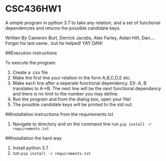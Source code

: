 # CSC436HW1
 A simple program in python 3.7 to take any relation, and a set of functional dependencies and returns the possible candidate keys. 

 Written By
 Cameron Burt, Derrick Jacobs, Alex Farley, Aidan Hilt, Dan.... Forgot his last name.. but he helped! YAY DAN! 

 ##Execution instructions

 To execute the program: 
 1. Create a .csv file 
 2. Make the first line your relation in the form A,B,C,D,E etc. 
 3. Make each line after a seperate functional dependency. EX: A, B translates to A->B. The next line will be the next functional dependancy and there is no limit to the number you may define. 
 4. Run the program and from the dialog box, open your file! 
 5. The possible candidate keys will be printed to the std out.
 
 ##Installation instructions from the requirements.txt
 1. Navigate to directory and on the command line run ```pip install -r requirements.txt```

 ##Installation the hard way
 1. Install python 3.7
 2. run ```pip install -r requirements.txt``` 



 

